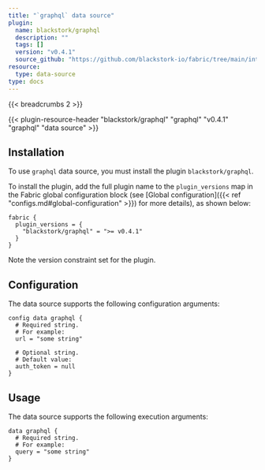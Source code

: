 ```yaml
---
title: "`graphql` data source"
plugin:
  name: blackstork/graphql
  description: ""
  tags: []
  version: "v0.4.1"
  source_github: "https://github.com/blackstork-io/fabric/tree/main/internal/graphql/"
resource:
  type: data-source
type: docs
---
```


{{< breadcrumbs 2 >}}

{{< plugin-resource-header "blackstork/graphql" "graphql" "v0.4.1" "graphql" "data source" >}}

## Installation

To use `graphql` data source, you must install the plugin `blackstork/graphql`.

To install the plugin, add the full plugin name to the `plugin_versions` map in the Fabric global configuration block (see [Global configuration]({{< ref "configs.md#global-configuration" >}}) for more details), as shown below:

```hcl
fabric {
  plugin_versions = {
    "blackstork/graphql" = ">= v0.4.1"
  }
}
```

Note the version constraint set for the plugin.

## Configuration

The data source supports the following configuration arguments:

```hcl
config data graphql {
  # Required string.
  # For example:
  url = "some string"

  # Optional string.
  # Default value:
  auth_token = null
}
```

## Usage

The data source supports the following execution arguments:

```hcl
data graphql {
  # Required string.
  # For example:
  query = "some string"
}
```